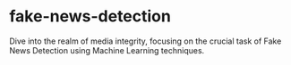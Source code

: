 # fake-news-detection
 Dive into the realm of media integrity, focusing on the crucial task of Fake News Detection using Machine Learning techniques.
